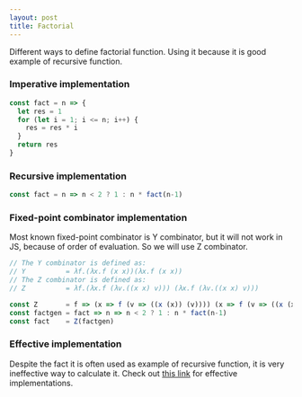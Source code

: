 ```yaml
---
layout: post
title: Factorial
---
```


Different ways to define factorial function. Using it because it is good example of recursive function.


### Imperative implementation

```js
const fact = n => {
  let res = 1
  for (let i = 1; i <= n; i++) {
    res = res * i
  }
  return res
}
```

### Recursive implementation

```js
const fact = n => n < 2 ? 1 : n * fact(n-1)
```

### Fixed-point combinator implementation

Most known fixed-point combinator is Y combinator, but it will not work in JS, because of order of evaluation. So we will use Z combinator.

```js
// The Y combinator is defined as:
// Y          = λf.(λx.f (x x))(λx.f (x x))
// The Z combinator is defined as:
// Z          = λf.(λx.f (λv.((x x) v))) (λx.f (λv.((x x) v)))

const Z       = f => (x => f (v => ((x (x)) (v)))) (x => f (v => ((x (x)) (v))))
const factgen = fact => n => n < 2 ? 1 : n * fact(n-1)
const fact    = Z(factgen)
```

### Effective implementation

Despite the fact it is often used as example of recursive function, it is very ineffective way to calculate it. Check out [this link](http://www.luschny.de/math/factorial/conclusions.html) for effective implementations.
